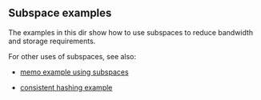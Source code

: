 Subspace examples
-----------------

The examples in this dir show how to use subspaces to reduce bandwidth and storage requirements.

For other uses of subspaces, see also:

* [memo example using subspaces](../multi-tier/memo2.rb)

* [consistent hashing example](../consistent-hash.rb)

